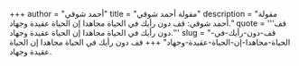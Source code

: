 +++
author = "أحمد شوقي"
title = "مقولة أحمد شوقي"
description = "مقولة أحمد شوقي: قف دون رأيك في الحياة مجاهدا إن الحياة عقيدة وجهاد."
quote = '''قف دون رأيك في الحياة مجاهدا إن الحياة عقيدة وجهاد.''' 
slug = "قف-دون-رأيك-في-الحياة-مجاهدا-إن-الحياة-عقيدة-وجهاد"
+++
قف دون رأيك في الحياة مجاهدا إن الحياة عقيدة وجهاد.
